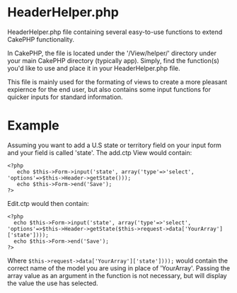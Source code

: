 HeaderHelper.php
=============

HeaderHelper.php file containing several easy-to-use functions to extend CakePHP functionality.

In CakePHP, the file is located under the '/View/helper/' directory under your main CakePHP directory (typically app).  Simply, find the function(s) you'd like to use and place it in your HeaderHelper.php file.

This file is mainly used for the formating of views to create a more pleasant expiernce for the end user, but also contains some input functions for quicker inputs for standard information.

Example
=============

Assuming you want to add a U.S state or territory field on your input form and your field is called 'state'.  The add.ctp View would contain:

```
<?php
   echo $this->Form->input('state', array('type'=>'select', 'options'=>$this->Header->getState()));
   echo $this->Form->end('Save');
?>
```

Edit.ctp would then contain:
```
<?php
  echo $this->Form->input('state', array('type'=>'select', 'options'=>$this->Header->getState($this->request->data['YourArray']['state'])));
  echo $this->Form->end('Save');
?>
```

Where `$this->request->data['YourArray']['state'])));` would contain the correct name of the model you are using in place of 'YourArray'.  Passing the array value as an argument in the function is not necessary, but will display the value the use has selected.
